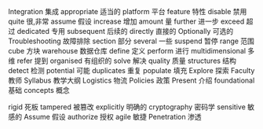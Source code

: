  Integration 集成
 appropriate 适当的
 platform    平台
 feature     特性
 disable     禁用
 quite       很,非常
 assume      假设
 increase    增加
 amount      量
 further     进一步
 exceed      超过
 dedicated   专用
 subsequent  后续的
 directly    直接的
 Optionally  可选的
 Troubleshooting 故障排除
 section       部分
 several     一些
 suspend     暂停
 range       范围
 cube        方块
 warehouse   数据仓库
 define      定义
 perform     进行
 multidimensional 多维
 refer      提到
 organised  有组织的
 solve      解决
 quality    质量
 structures 结构
 detect     检测
 potential  可能
 duplicates 重复
 populate   填充
 Explore    探索
 Faculty    教师
 Syllabus   教学大纲
 Logistics  物流
 Policies   政策
 Present    介绍
 foundational 基础
 concepts   概念 



rigid 死板
tampered 被篡改
explicitly 明确的
cryptography 密码学
sensitive 敏感的
Assume 假设
authorize 授权
agile 敏捷
Penetration 渗透